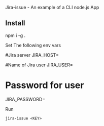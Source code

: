 Jira-issue - An example of a CLI node.js App

Install
-------

npm i -g .

Set The following env vars

#Jira server
JIRA_HOST=

#Name of Jira user
JIRA_USER=

# Password for user
JIRA_PASSWORD=

Run

    jira-issue <KEY>